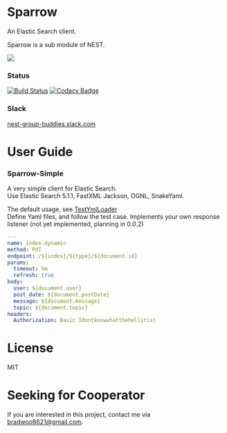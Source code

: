 # Sparrow
An Elastic Search client.  

Sparrow is a sub module of NEST.

![](http://bradwoo8621.github.io/parrot/guide/img/nest.png)  


### Status
[![Build Status](https://travis-ci.org/nnest/sparrow.svg?branch=master)](https://travis-ci.org/nnest/sparrow) [![Codacy Badge](https://api.codacy.com/project/badge/Grade/a6a0d538f7424fd7951585b1e157f169)](https://www.codacy.com/app/nnest/sparrow?utm_source=github.com&amp;utm_medium=referral&amp;utm_content=nnest/sparrow&amp;utm_campaign=Badge_Grade)

### Slack
[nest-group-buddies.slack.com](https://nest-group-buddies.slack.com/shared_invite/MTI0NjQzNTg0NzU2LTE0ODM3ODk2ODktMDczYTRkMDUzNQ)

# User Guide
### Sparrow-Simple
A very simple client for Elastic Search.  
Use Elastic Search 5.1.1, FastXML Jackson, OGNL, SnakeYaml.  

The default usage, see [TestYmlLoader](https://github.com/nnest/sparrow/blob/master/sparrow-simple/src/test/java/com/github/nnest/sparrow/simple/TestYmlLoader.java)  
Define Yaml files, and follow the test case. Implements your own response listener (not yet implemented, planning in 0.0.2)
```yaml
---
name: index-dynamic
method: PUT
endpoint: /${index}/${type}/${document.id}
params:
  timeout: 5m
  refresh: true
body:
  user: ${document.user}
  post_date: ${document.postDate}
  message: ${document.message}
  topic: ${document.topic}
headers:
  Authorization: Basic Idontknowwhatthehellitis!
```

# License
MIT

# Seeking for Cooperator
If you are interested in this project, contact me via bradwoo8621@gmail.com.
